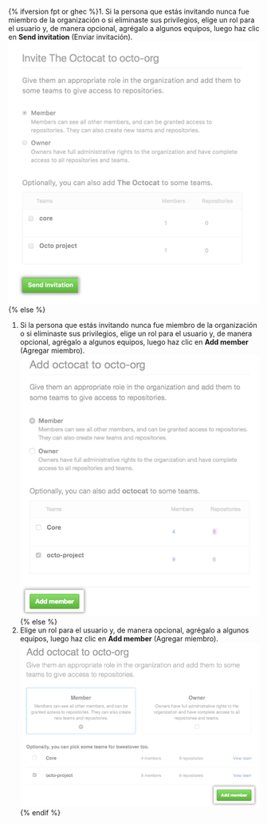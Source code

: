 {% ifversion fpt or ghec %}1. Si la persona que estás invitando nunca fue miembro de la organización o si eliminaste sus privilegios, elige un rol para el usuario y, de manera opcional, agrégalo a algunos equipos, luego haz clic en **Send invitation** (Enviar invitación).
  ![Opciones de rol y equipo y botón para enviar invitación](/assets/images/help/organizations/add-role-send-invitation.png){% else %}
1. Si la persona que estás invitando nunca fue miembro de la organización o si eliminaste sus privilegios, elige un rol para el usuario y, de manera opcional, agrégalo a algunos equipos, luego haz clic en **Add member** (Agregar miembro). ![Role and team options and add member button](/assets/images/help/organizations/add-role-add-member.png){% else %}
1. Elige un rol para el usuario y, de manera opcional, agrégalo a algunos equipos, luego haz clic en **Add member** (Agregar miembro). ![Role and team options and add member button](/assets/images/help/organizations/add-role-add-member-2.7-lower.png){% endif %}
